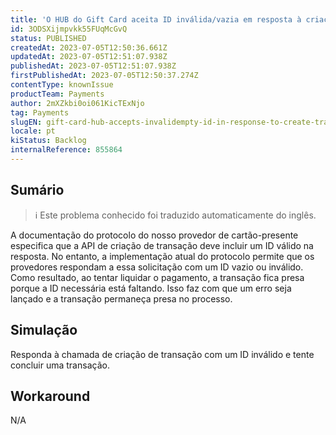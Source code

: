 ```yaml
---
title: 'O HUB do Gift Card aceita ID inválida/vazia em resposta à criação da transação'
id: 3ODSXijmpvkk55FUqMcGvQ
status: PUBLISHED
createdAt: 2023-07-05T12:50:36.661Z
updatedAt: 2023-07-05T12:51:07.938Z
publishedAt: 2023-07-05T12:51:07.938Z
firstPublishedAt: 2023-07-05T12:50:37.274Z
contentType: knownIssue
productTeam: Payments
author: 2mXZkbi0oi061KicTExNjo
tag: Payments
slugEN: gift-card-hub-accepts-invalidempty-id-in-response-to-create-transaction
locale: pt
kiStatus: Backlog
internalReference: 855864
---
```


## Sumário

>ℹ️ Este problema conhecido foi traduzido automaticamente do inglês.


A documentação do protocolo do nosso provedor de cartão-presente especifica que a API de criação de transação deve incluir um ID válido na resposta. No entanto, a implementação atual do protocolo permite que os provedores respondam a essa solicitação com um ID vazio ou inválido. Como resultado, ao tentar liquidar o pagamento, a transação fica presa porque a ID necessária está faltando. Isso faz com que um erro seja lançado e a transação permaneça presa no processo.

## Simulação


Responda à chamada de criação de transação com um ID inválido e tente concluir uma transação.



## Workaround


N/A





